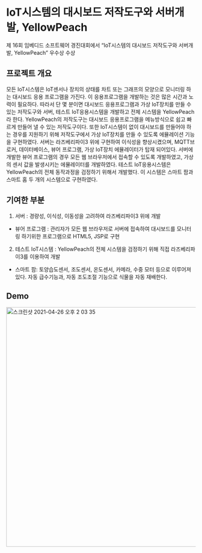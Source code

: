 # IoT시스템의 대시보드 저작도구와 서버개발, YellowPeach
제 16회 임베디드 소프트웨어 경진대회에서 “IoT시스템의 대시보드 저작도구와 서버개발, YellowPeach” 우수상 수상

## 프로젝트 개요
모든 IoT시스템은 IoT센서나 장치의 상태를 차트 또는 그래프의 모양으로 모니터링 하는 대시보드 응용 프로그램을 가진다. 이 응용프로그램을 개발하는 것은 많은 시간과 노력이 필요하다. 따라서 단 몇 분이면 대시보드 응용프로그램과 가상 IoT장치를 만들 수 있는 저작도구와 서버, 테스트 IoT응용시스템을 개발하고 전체 시스템을 YellowPeach라 한다. YellowPeach의 저작도구는 대시보드 응용프로그램을 메뉴방식으로 쉽고 빠르게 만들어 낼 수 있는 저작도구이다. 또한 IoT시스템이 없이 대시보드를 만들어야 하는 경우를 지원하기 위해 저작도구에서 가상 IoT장치를 만들 수 있도록 에뮬레이션 기능을 구현하였다. 서버는 라즈베리파이3 위에 구현하여 이식성을 향상시켰으며, MQTT브로커, 데이터베이스, 뷰어 프로그램, 가상 IoT장치 에뮬레이터가 탑재 되어있다. 서버에 개발한 뷰어 프로그램의 경우 모든 웹 브라우저에서 접속할 수 있도록 개발하였고, 가상의 센서 값을 발생시키는 에뮬레이터를 개발하였다. 테스트 IoT응용시스템은 YellowPeach의 전체 동작과정을 검정하기 위해서 개발했다. 이 시스템은 스마트 팜과 스마트 홈 두 개의 시스템으로 구현하였다.

## 기여한 부분
1. 서버 : 경량성, 이식성, 이동성을 고려하여 라즈베리파이3 위에 개발
- 뷰어 프로그램 : 관리자가 모든 웹 브라우저로 서버에 접속하여 대시보드를 모니터링 하기위한 프로그램으로 HTML5, JSP로 구현

2. 테스트 IoT시스템 : YellowPeach의 전체 시스템을 검정하기 위해 직접 라즈베리파이3를 이용하여 개발
- 스마트 팜: 토양습도센서, 조도센서, 온도센서, 카메라, 수중 모터 등으로 이루어져 있다. 자동 급수기능과, 자동 조도조절 기능으로 식물을 자동 재배한다. 

## Demo
<img width="637" alt="스크린샷 2021-04-26 오후 2 03 35" src="https://user-images.githubusercontent.com/18303573/116031230-32a75900-a698-11eb-9e5d-b8f0bbd15174.png">

